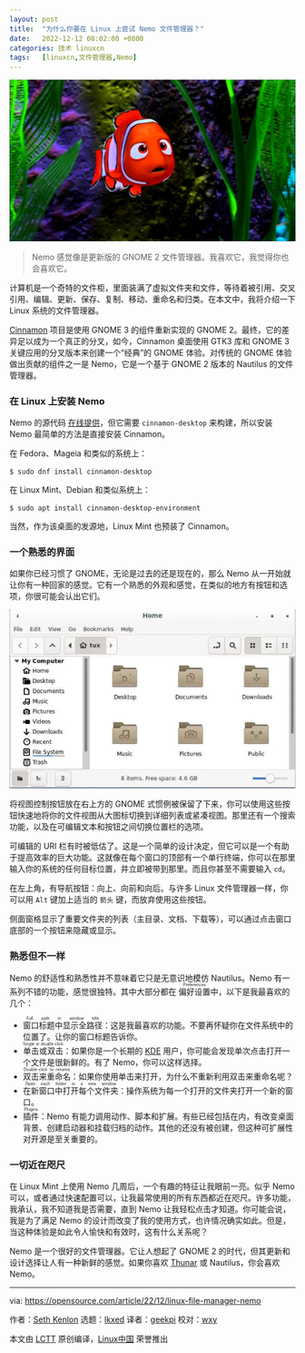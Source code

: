 ```yaml
---
layout: post
title:	"为什么你要在 Linux 上尝试 Nemo 文件管理器？"
date:	2022-12-12 08:02:00 +0800 
categories:	技术 linuxcn 
tags:	[linuxcn,文件管理器,Nemo]
---
```



![](/Asserts/Images/album/202212/12/080234oessb2lsx0s8esri.jpg)



> 
> Nemo 感觉像是更新版的 GNOME 2 文件管理器。我喜欢它，我觉得你也会喜欢它。
> 
> 
> 


计算机是一个奇特的文件柜，里面装满了虚拟文件夹和文件，等待着被引用、交叉引用、编辑、更新、保存、复制、移动、重命名和归类。在本文中，我将介绍一下 Linux 系统的文件管理器。


[Cinnamon](https://opensource.com/article/19/12/cinnamon-linux-desktop) 项目是使用 GNOME 3 的组件重新实现的 GNOME 2。最终，它的差异足以成为一个真正的分叉，如今，Cinnamon 桌面使用 GTK3 库和 GNOME 3 关键应用的分叉版本来创建一个“经典”的 GNOME 体验。对传统的 GNOME 体验做出贡献的组件之一是 Nemo，它是一个基于 GNOME 2 版本的 Nautilus 的文件管理器。


### 在 Linux 上安装 Nemo


Nemo 的源代码 [在线提供](https://github.com/linuxmint/nemo/releases)，但它需要 `cinnamon-desktop` 来构建，所以安装 Nemo 最简单的方法是直接安装 Cinnamon。


在 Fedora、Mageia 和类似的系统上：



```
$ sudo dnf install cinnamon-desktop

```

在 Linux Mint、Debian 和类似系统上：



```
$ sudo apt install cinnamon-desktop-environment

```

当然，作为该桌面的发源地，Linux Mint 也预装了 Cinnamon。


### 一个熟悉的界面


如果你已经习惯了 GNOME，无论是过去的还是现在的，那么 Nemo 从一开始就让你有一种回家的感觉。它有一个熟悉的外观和感觉，在类似的地方有按钮和选项，你很可能会认出它们。


![Image of Nemo's file manager.](/Asserts/Images/album/202212/12/080308n2bjuugbn2a39ebu.jpg)


将视图控制按钮放在右上方的 GNOME 式惯例被保留了下来，你可以使用这些按钮快速地将你的文件视图从大图标切换到详细列表或紧凑视图。那里还有一个搜索功能，以及在可编辑文本和按钮之间切换位置栏的选项。


可编辑的 URI 栏有时被低估了。这是一个简单的设计决定，但它可以是一个有助于提高效率的巨大功能。这就像在每个窗口的顶部有一个单行终端，你可以在那里输入你的系统的任何目标位置，并立即被带到那里。而且你甚至不需要输入 `cd`。


在左上角，有导航按钮：向上、向前和向后。与许多 Linux 文件管理器一样，你可以用 `Alt` 键加上适当的 `箭头` 键，而放弃使用这些按钮。


侧面窗格显示了重要文件夹的列表（主目录、文档、下载等），可以通过点击窗口底部的一个按钮来隐藏或显示。


### 熟悉但不一样


Nemo 的舒适性和熟悉性并不意味着它只是无意识地模仿 Nautilus。Nemo 有一系列不错的功能，感觉很独特。其中大部分都在 <ruby> 偏好设置 <rt>  Preferences </rt></ruby> 中，以下是我最喜欢的几个：


* <ruby> 窗口标题中显示全路径 <rt>  Full path in window title </rt></ruby>：这是我最喜欢的功能。不要再怀疑你在文件系统中的位置了。让你的窗口标题告诉你。
* <ruby> 单击或双击 <rt>  Single or double click </rt></ruby>：如果你是一个长期的 [KDE](https://opensource.com/article/22/2/why-i-love-linux-kde) 用户，你可能会发现单次点击打开一个文件是很新鲜的。有了 Nemo，你可以这样选择。
* <ruby> 双击来重命名 <rt>  Double-click to rename </rt></ruby>：如果你使用单击来打开，为什么不重新利用双击来重命名呢？
* <ruby> 在新窗口中打开每个文件夹 <rt>  Open each folder in a new window </rt></ruby>：操作系统为每一个打开的文件夹打开一个新的窗口。
* <ruby> 插件 <rt>  Plugins </rt></ruby>：Nemo 有能力调用动作、脚本和扩展。有些已经包括在内，有改变桌面背景、创建启动器和挂载归档的动作。其他的还没有被创建，但这种可扩展性对开源是至关重要的。


### 一切近在咫尺


在 Linux Mint 上使用 Nemo 几周后，一个有趣的特征让我眼前一亮。似乎 Nemo 可以，或者通过快速配置可以，让我最常使用的所有东西都近在咫尺。许多功能，我承认，我不知道我是否需要，直到 Nemo 让我轻松点击才知道。你可能会说，我是为了满足 Nemo 的设计而改变了我的使用方式，也许情况确实如此。但是，当这种体验是如此令人愉快和有效时，这有什么关系呢？


Nemo 是一个很好的文件管理器。它让人想起了 GNOME 2 的时代，但其更新和设计选择让人有一种新鲜的感觉。如果你喜欢 [Thunar](https://opensource.com/article/22/12/linux-file-manager-thunar) 或 Nautilus，你会喜欢 Nemo。




---


via: <https://opensource.com/article/22/12/linux-file-manager-nemo>


作者：[Seth Kenlon](https://opensource.com/users/seth) 选题：[lkxed](https://github.com/lkxed) 译者：[geekpi](https://github.com/geekpi) 校对：[wxy](https://github.com/wxy)


本文由 [LCTT](https://github.com/LCTT/TranslateProject) 原创编译，[Linux中国](https://linux.cn/) 荣誉推出

